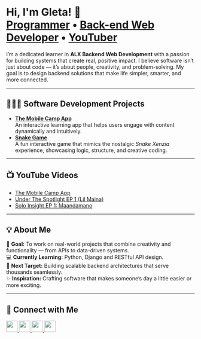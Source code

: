 <p align="left"></p>

<h1>Hi, I'm <strong>Gleta!</strong> 👋<br/>
  <a href="https://github.com/Gleta-K">Programmer</a> • 
  <a href="https://www.linkedin.com/in/gleta-kijogi/">Back-end Web Developer</a> • 
  <a href="https://www.youtube.com/@CogniLeap">YouTuber</a>
</h1>

<p>
  I’m a dedicated learner in <strong>ALX Backend Web Development</strong> with a passion for building systems that create real, positive impact.  
  I believe software isn’t just about code — it’s about people, creativity, and problem-solving.  
  My goal is to design backend solutions that make life simpler, smarter, and more connected.
</p>

---

<h2>👩🏾‍💻 Software Development Projects</h2>

<ul>
  <li>
    <b><a href="https://youtu.be/OZed_8KeF9Q?si=BggBM3dWBiykpPMD">The Mobile Camp App</a></b><br/>
    An interactive learning app that helps users engage with content dynamically and intuitively. 
  </li>

  <li>
    <b><a href="https://github.com/Gleta-K/Snake-game">Snake Game</a></b><br/>
    A fun interactive game that mimics the nostalgic <em>Snake Xenzia</em> experience, showcasing logic, structure, and creative coding.
  </li>

</ul>

---

<h2>📺 YouTube Videos</h2>

<ul>
  <li><a href="https://youtu.be/OZed_8KeF9Q?si=BggBM3dWBiykpPMD">The Mobile Camp App</a></li>
  <li><a href="https://youtu.be/nwFJH0GqRS4?si=PDMjunkasfYy6O3w">Under The Spotlight EP 1 (Lil Maina)</a></li>
  <li><a href="https://youtu.be/4ktAeconWVQ?si=Rhkx--xPhVPr04bP">Solo Insight EP 1: Maandamano</a></li>
</ul>

---

<h2>💡 About Me</h2>

<p>
  🎯 <strong>Goal:</strong> To work on real-world projects that combine creativity and functionality — from APIs to data-driven systems. <br/>
  💻 <strong>Currently Learning:</strong> Python, Django and RESTful API design. <br/>
  🌱 <strong>Next Target:</strong> Building scalable backend architectures that serve thousands seamlessly. <br/>
  ✨ <strong>Inspiration:</strong> Crafting software that makes someone’s day a little easier or more exciting.
</p>

---

<h2>🤳 Connect with Me</h2>

<p>
  <a href="https://www.youtube.com/@CogniLeap">
    <img src="https://img.icons8.com/ios-glyphs/50/FFFFFF/youtube-play.png" width="30px" />
  </a>
  <a href="https://x.com/Gleta_K">
    <img src="https://img.icons8.com/ios-glyphs/50/FFFFFF/twitter.png" width="30px" />
  </a>
  <a href="https://www.linkedin.com/in/gleta-kijogi/">
    <img src="https://img.icons8.com/ios-glyphs/50/FFFFFF/linkedin.png" width="30px" />
  </a>
  <a href="https://www.instagram.com/gleta_k/">
    <img src="https://img.icons8.com/ios-glyphs/50/FFFFFF/instagram-new.png" width="30px" />
  </a>
</p>





<!--
**Gleta-K/Gleta-K* is a ✨ _special_ ✨ repository because its `README.md` (this file) appears on your GitHub profile.

Here are some ideas to get you started:

- 🔭 I’m currently working on ...
- 🌱 I’m currently learning ...
- 👯 I’m looking to collaborate on ...
- 🤔 I’m looking for help with ...
- 💬 Ask me about ...
- 📫 How to reach me: ...
- 😄 Pronouns: ...
- ⚡ Fun fact: ...
-->

